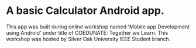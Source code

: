 # A basic Calculator Android app.
  This app was built during online workshop named 'Mobile app Development using Android'  under title of COEDUNATE: Together we Learn. This workshop was hosted by Silver Oak University IEEE Student branch.
